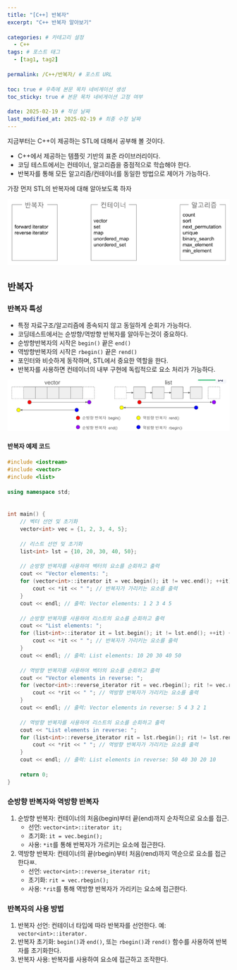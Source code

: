 ```yaml
---
title: "[C++] 반복자"
excerpt: "C++ 반복자 알아보기"

categories: # 카테고리 설정
  - C++
tags: # 포스트 태그
  - [tag1, tag2]

permalink: /C++/반복자/ # 포스트 URL

toc: true # 우측에 본문 목차 네비게이션 생성
toc_sticky: true # 본문 목차 네비게이션 고정 여부

date: 2025-02-19 # 작성 날짜
last_modified_at: 2025-02-19 # 최종 수정 날짜
---
```


지금부터는 C++이 제공하는 STL에 대해서 공부해 볼 것이다.
- C++에서 제공하는 템플릿 기반의 표준 라이브러리이다.
- 코딩 테스트에서는 컨테이너, 알고리즘을 중점적으로 학습해야 한다.
- 반복자를 통해 모든 알고리즘/컨테이너를 동일한 방법으로 제어가 가능하다.

가장 먼저 STL의 반복자에 대해 알아보도록 하자

![STL](/assets/images/posts_img/STL.png)

## 반복자

### 반복자 특성
- 특정 자료구조/알고리즘에 종속되지 않고 동일하게 순회가 가능하다.
- 코딩테스트에서는 순방향/역방향 반복자를 알아두는것이 중요하다.
- 순방향반복자의 시작은 `begin()` 끝은 `end()`
- 역방향반복자의 시작은 `rbegin()` 끝은 `rend()`
- 포인터와 비슷하게 동작하며, STL에서 중요한 역할을 한다.
- 반복자를 사용하면 컨테이너의 내부 구현에 독립적으로 요소 처리가 가능하다.

![반복자](/assets/images/posts_img/반복자.png)

#### 반복자 예제 코드
```c++
#include <iostream>
#include <vector>
#include <list>

using namespace std;


int main() {
    // 벡터 선언 및 초기화
    vector<int> vec = {1, 2, 3, 4, 5};
    
    // 리스트 선언 및 초기화
    list<int> lst = {10, 20, 30, 40, 50};
    
    // 순방향 반복자를 사용하여 벡터의 요소를 순회하고 출력
    cout << "Vector elements: ";
    for (vector<int>::iterator it = vec.begin(); it != vec.end(); ++it) {
        cout << *it << " "; // 반복자가 가리키는 요소를 출력
    }
    cout << endl; // 출력: Vector elements: 1 2 3 4 5

    // 순방향 반복자를 사용하여 리스트의 요소를 순회하고 출력
    cout << "List elements: ";
    for (list<int>::iterator it = lst.begin(); it != lst.end(); ++it) {
        cout << *it << " "; // 반복자가 가리키는 요소를 출력
    }
    cout << endl; // 출력: List elements: 10 20 30 40 50

    // 역방향 반복자를 사용하여 벡터의 요소를 순회하고 출력
    cout << "Vector elements in reverse: ";
    for (vector<int>::reverse_iterator rit = vec.rbegin(); rit != vec.rend(); ++rit) {
        cout << *rit << " "; // 역방향 반복자가 가리키는 요소를 출력
    }
    cout << endl; // 출력: Vector elements in reverse: 5 4 3 2 1

    // 역방향 반복자를 사용하여 리스트의 요소를 순회하고 출력
    cout << "List elements in reverse: ";
    for (list<int>::reverse_iterator rit = lst.rbegin(); rit != lst.rend(); ++rit) {
        cout << *rit << " "; // 역방향 반복자가 가리키는 요소를 출력
    }
    cout << endl; // 출력: List elements in reverse: 50 40 30 20 10

    return 0;
}
```

### 순방향 반복자와 역방향 반복자

1. 순방향 반복자: 컨테이너의 처음(begin)부터 끝(end)까지 순차적으로 요소를 접근.
    - 선언: `vector<int>::iterator it;`
    - 초기화: `it = vec.begin();`
    - 사용: `*it`를 통해 반복자가 가르키는 요소에 접근한다.
2. 역방향 반복자: 컨테이너의 끝(rbegin)부터 처음(rend)까지 역순으로 요소를 접근한다ㅉ.
    - 선언: `vector<int>::reverse_iterator rit;`
    - 초기화: `rit = vec.rbegin();`
    - 사용: `*rit`를 통해 역방향 반복자가 가리키는 요소에 접근한다.

### 반복자의 사용 방법
1. 반복자 선언: 컨테이너 타입에 따라 반복자를 선언한다. 예: `vector<int>::iterator.`
2. 반복자 초기화: `begin()`과 `end()`, 또는 `rbegin()`과 `rend()` 함수를 사용하여 반복자를 초기화한다.
3. 반복자 사용: 반복자를 사용하여 요소에 접근하고 조작한다.